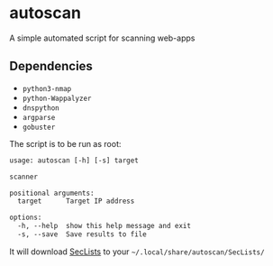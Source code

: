 # autoscan
A simple automated script for scanning web-apps

## Dependencies

- `python3-nmap`
- `python-Wappalyzer`
- `dnspython`
- `argparse`
- `gobuster`

The script is to be run as root:

```txt
usage: autoscan [-h] [-s] target

scanner

positional arguments:
  target      Target IP address

options:
  -h, --help  show this help message and exit
  -s, --save  Save results to file
```
It will download [SecLists](https://github.com/danielmiessler/SecLists) to your `~/.local/share/autoscan/SecLists/`


